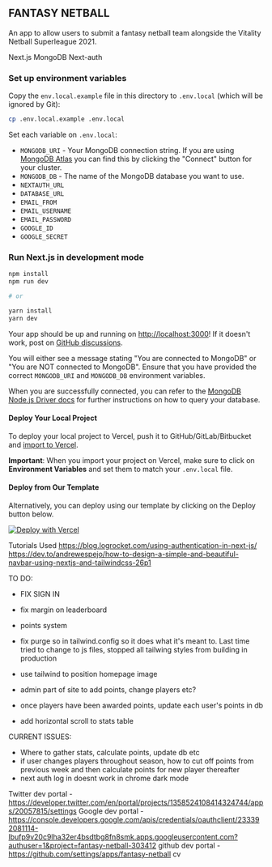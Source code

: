 ## FANTASY NETBALL

An app to allow users to submit a fantasy netball team alongside the Vitality Netball Superleague 2021. 

Next.js
MongoDB
Next-auth

### Set up environment variables

Copy the `env.local.example` file in this directory to `.env.local` (which will be ignored by Git):

```bash
cp .env.local.example .env.local
```

Set each variable on `.env.local`:

- `MONGODB_URI` - Your MongoDB connection string. If you are using [MongoDB Atlas](https://mongodb.com/atlas) you can find this by clicking the "Connect" button for your cluster.
- `MONGODB_DB` - The name of the MongoDB database you want to use.
- `NEXTAUTH_URL`
- `DATABASE_URL`
- `EMAIL_FROM`
- `EMAIL_USERNAME`
- `EMAIL_PASSWORD`
- `GOOGLE_ID`
- `GOOGLE_SECRET`

### Run Next.js in development mode

```bash
npm install
npm run dev

# or

yarn install
yarn dev
```

Your app should be up and running on [http://localhost:3000](http://localhost:3000)! If it doesn't work, post on [GitHub discussions](https://github.com/vercel/next.js/discussions).

You will either see a message stating "You are connected to MongoDB" or "You are NOT connected to MongoDB". Ensure that you have provided the correct `MONGODB_URI` and `MONGODB_DB` environment variables.

When you are successfully connected, you can refer to the [MongoDB Node.js Driver docs](https://mongodb.github.io/node-mongodb-native/3.4/tutorials/collections/) for further instructions on how to query your database.

#### Deploy Your Local Project

To deploy your local project to Vercel, push it to GitHub/GitLab/Bitbucket and [import to Vercel](https://vercel.com/new?utm_source=github&utm_medium=readme&utm_campaign=next-example).

**Important**: When you import your project on Vercel, make sure to click on **Environment Variables** and set them to match your `.env.local` file.

#### Deploy from Our Template

Alternatively, you can deploy using our template by clicking on the Deploy button below.

[![Deploy with Vercel](https://vercel.com/button)](https://vercel.com/new/git/external?repository-url=https://github.com/vercel/next.js/tree/canary/examples/with-mongodb&project-name=with-mongodb&repository-name=with-mongodb&env=MONGODB_URI,MONGODB_DB&envDescription=Required%20to%20connect%20the%20app%20with%20MongoDB)

Tutorials Used 
https://blog.logrocket.com/using-authentication-in-next-js/
https://dev.to/andrewespejo/how-to-design-a-simple-and-beautiful-navbar-using-nextjs-and-tailwindcss-26p1

TO DO:

- FIX SIGN IN
- fix margin on leaderboard
- points system 

- fix purge so in tailwind.config so it does what it's meant to. Last time tried to change to js files, stopped all tailwing styles from building in production
- use tailwind to position homepage image
- admin part of site to add points, change players etc?
- once players have been awarded points, update each user's points in db
- add horizontal scroll to stats table

CURRENT ISSUES:

- Where to gather stats, calculate points, update db etc
- if user changes players throughout season, how to cut off points from previous week and then calculate points for new player thereafter
- next auth log in doesnt work in chrome dark mode

Twitter dev portal - https://developer.twitter.com/en/portal/projects/1358524108414324744/apps/20057815/settings
Google dev portal - https://console.developers.google.com/apis/credentials/oauthclient/233392081114-lbufp9v20c9lha32er4bsdtbg8fn8smk.apps.googleusercontent.com?authuser=1&project=fantasy-netball-303412
github dev portal - https://github.com/settings/apps/fantasy-netball
cv